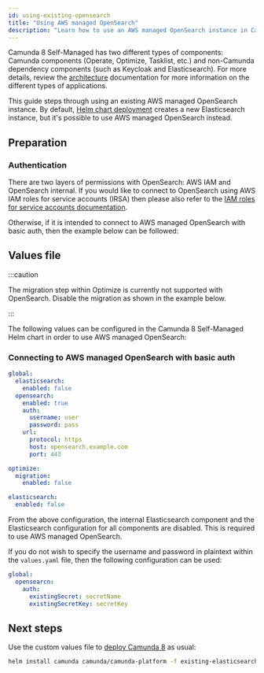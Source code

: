 ```yaml
---
id: using-existing-opensearch
title: "Using AWS managed OpenSearch"
description: "Learn how to use an AWS managed OpenSearch instance in Camunda 8 Self-Managed deployment."
---
```


Camunda 8 Self-Managed has two different types of components: Camunda components (Operate, Optimize, Tasklist, etc.) and non-Camunda dependency components (such as Keycloak and Elasticsearch). For more details, review the [architecture](/self-managed/platform-architecture/overview.md) documentation for more information on the different types of applications.

This guide steps through using an existing AWS managed OpenSearch instance. By default, [Helm chart deployment](/self-managed/setup/overview.md) creates a new Elasticsearch instance, but it's possible to use AWS managed OpenSearch instead.

## Preparation

### Authentication

There are two layers of permissions with OpenSearch: AWS IAM and OpenSearch internal. If you would like to connect to OpenSearch using AWS IAM roles for service accounts (IRSA) then please also refer to the [IAM roles for service accounts documentation](/self-managed/setup/deploy/amazon/amazon-eks/irsa.md#OpenSearch).

Otherwise, if it is intended to connect to AWS managed OpenSearch with basic auth, then the example below can be followed:

## Values file

:::caution

The migration step within Optimize is currently not supported with OpenSearch. Disable the migration as shown in the example below.

:::

The following values can be configured in the Camunda 8 Self-Managed Helm chart in order to use AWS managed OpenSearch:

### Connecting to AWS managed OpenSearch with basic auth

```yaml
global:
  elasticsearch:
    enabled: false
  opensearch:
    enabled: true
    auth:
      username: user
      password: pass
    url:
      protocol: https
      host: opensearch.example.com
      port: 443

optimize:
  migration:
    enabled: false

elasticsearch:
  enabled: false
```

From the above configuration, the internal Elasticsearch component and the Elasticsearch configuration for all components are disabled. This is required to use AWS managed OpenSearch.

If you do not wish to specify the username and password in plaintext within the `values.yaml` file, then the following configuration can be used:

```yaml
global:
  opensearcn:
    auth:
      existingSecret: secretName
      existingSecretKey: secretKey
```

## Next steps

Use the custom values file to [deploy Camunda 8](/self-managed/setup/overview.md) as usual:

```sh
helm install camunda camunda/camunda-platform -f existing-elasticsearch-values.yaml
```
